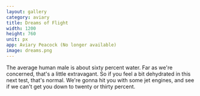 ```yaml
---
layout: gallery
category: aviary
title: Dreams of Flight
width: 1200
height: 760
unit: px
app: Aviary Peacock (No longer available)
image: dreams.png
---
```


The average human male is about sixty percent water. Far as we're concerned, that's a little extravagant. So if you feel a bit dehydrated in this next test, that's normal. We're gonna hit you with some jet engines, and see if we can't get you down to twenty or thirty percent.
